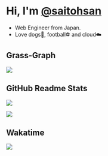 # Hi, I'm [@saitohsan](https://github.com/saitohsan/saitohsan/)

* Web Engineer from Japan.
* Love dogs🐶, football⚽️ and cloud☁️

## Grass-Graph

[![](https://grass-graph.moshimo.works/images/saitohsan.png)](https://grass-graph.moshimo.works/)

## GitHub Readme Stats

[![](https://github-readme-stats.vercel.app/api?username=saitohsan)](https://github.com/anuraghazra/github-readme-stats)

[![](https://github-readme-stats.vercel.app/api/top-langs/?username=saitohsan&layout=default)](https://github.com/anuraghazra/github-readme-stats)

## Wakatime

[![](https://github-readme-stats.vercel.app/api/wakatime/?username=saitohsan&layout=default)](https://github.com/anuraghazra/github-readme-stats)
